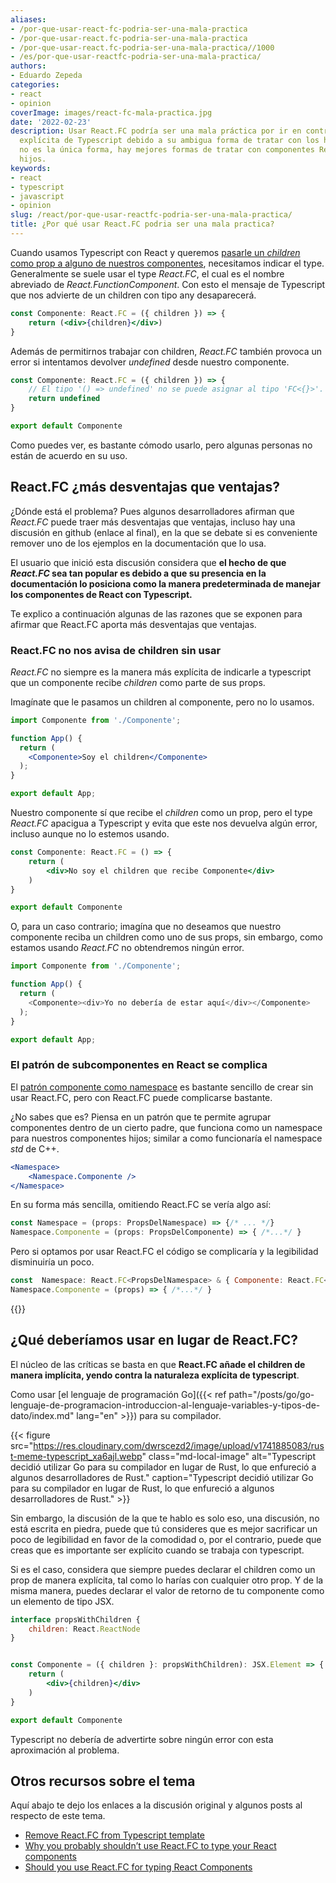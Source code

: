 ```yaml
---
aliases:
- /por-que-usar-react-fc-podria-ser-una-mala-practica
- /por-que-usar-react.fc-podria-ser-una-mala-practica
- /por-que-usar-react.fc-podria-ser-una-mala-practica//1000
- /es/por-que-usar-reactfc-podria-ser-una-mala-practica/
authors:
- Eduardo Zepeda
categories:
- react
- opinion
coverImage: images/react-fc-mala-practica.jpg
date: '2022-02-23'
description: Usar React.FC podría ser una mala práctica por ir en contra de la naturaleza
  explícita de Typescript debido a su ambigua forma de tratar con los hijos, por supuesto
  no es la única forma, hay mejores formas de tratar con componentes React que tienen
  hijos.
keywords:
- react
- typescript
- javascript
- opinion
slug: /react/por-que-usar-reactfc-podria-ser-una-mala-practica/
title: ¿Por qué usar React.FC podria ser una mala practica?
---
```


Cuando usamos Typescript con React y queremos [pasarle un _children_ como prop a alguno de nuestros componentes](/es/react/que-tipos-o-types-usar-para-componentes-react-con-children/), necesitamos indicar el type. Generalmente se suele usar el type _React.FC_, el cual es el nombre abreviado de _React.FunctionComponent_. Con esto el mensaje de Typescript que nos advierte de un children con tipo any desaparecerá.

```jsx
const Componente: React.FC = ({ children }) => {
    return (<div>{children}</div>)
}
```

Además de permitirnos trabajar con children, _React.FC_ también provoca un error si intentamos devolver _undefined_ desde nuestro componente.

```jsx
const Componente: React.FC = ({ children }) => {
    // El tipo '() => undefined' no se puede asignar al tipo 'FC<{}>'.
    return undefined
}

export default Componente
```

Como puedes ver, es bastante cómodo usarlo, pero algunas personas no están de acuerdo en su uso.

## React.FC ¿más desventajas que ventajas?

¿Dónde está el problema? Pues algunos desarrolladores afirman que _React.FC_ puede traer más desventajas que ventajas, incluso hay una discusión en github (enlace al final), en la que se debate si es conveniente remover uno de los ejemplos en la documentación que lo usa.

El usuario que inició esta discusión considera que **el hecho de que _React.FC_ sea tan popular es debido a que su presencia en la documentación lo posiciona como la manera predeterminada de manejar los componentes de React con Typescript.**

Te explico a continuación algunas de las razones que se exponen para afirmar que React.FC aporta más desventajas que ventajas.

### React.FC no nos avisa de children sin usar

_React.FC_ no siempre es la manera más explícita de indicarle a typescript que un componente recibe _children_ como parte de sus props.

Imagínate que le pasamos un children al componente, pero no lo usamos.

```jsx
import Componente from './Componente';

function App() {
  return (
    <Componente>Soy el children</Componente>
  );
}

export default App;
```

Nuestro componente sí que recibe el _children_ como un prop, pero el type _React.FC_ apacigua a Typescript y evita que este nos devuelva algún error, incluso aunque no lo estemos usando.

```jsx
const Componente: React.FC = () => {
    return (
        <div>No soy el children que recibe Componente</div>
    )
}

export default Componente
```

O, para un caso contrario; imagína que no deseamos que nuestro componente reciba un children como uno de sus props, sin embargo, como estamos usando _React.FC_ no obtendremos ningún error.

```javascript
import Componente from './Componente';

function App() {
  return (
    <Componente><div>Yo no debería de estar aquí</div></Componente>
  );
}

export default App;
```

### El patrón de subcomponentes en React se complica

El [patrón componente como namespace](https://medium.com/@kunukn_95852/react-components-with-namespace-f3d169feaf91) es bastante sencillo de crear sin usar React.FC, pero con React.FC puede complicarse bastante.

¿No sabes que es? Piensa en un patrón que te permite agrupar componentes dentro de un cierto padre, que funciona como un namespace para nuestros componentes hijos; similar a como funcionaría el namespace _std_ de C++.

```jsx
<Namespace>
	<Namespace.Componente />
</Namespace>
```

En su forma más sencilla, omitiendo React.FC se vería algo así:

```jsx
const Namespace = (props: PropsDelNamespace) => {/* ... */}
Namespace.Componente = (props: PropsDelComponente) => { /*...*/ }
```

Pero si optamos por usar React.FC el código se complicaría y la legibilidad disminuiría un poco.

```jsx
const  Namespace: React.FC<PropsDelNamespace> & { Componente: React.FC<PropsDelComponente> } = (props) => {/* ... */ }
Namespace.Componente = (props) => { /*...*/ }
```

{{<ad>}}

## ¿Qué deberíamos usar en lugar de React.FC?

El núcleo de las críticas se basta en que **React.FC añade el children de manera implícita, yendo contra la naturaleza explícita de typescript**.

Como usar [el lenguaje de programación Go]({{< ref path="/posts/go/go-lenguaje-de-programacion-introduccion-al-lenguaje-variables-y-tipos-de-dato/index.md" lang="en" >}}) para su compilador.

{{< figure src="https://res.cloudinary.com/dwrscezd2/image/upload/v1741885083/rust-meme-typescript_xa6ajl.webp" class="md-local-image" alt="Typescript decidió utilizar Go para su compilador en lugar de Rust, lo que enfureció a algunos desarrolladores de Rust." caption="Typescript decidió utilizar Go para su compilador en lugar de Rust, lo que enfureció a algunos desarrolladores de Rust." >}}

Sin embargo, la discusión de la que te hablo es solo eso, una discusión, no está escrita en piedra, puede que tú consideres que es mejor sacrificar un poco de legibilidad en favor de la comodidad o, por el contrario, puede que creas que es importante ser explícito cuando se trabaja con typescript.

Si es el caso, considera que siempre puedes declarar el children como un prop de manera explícita, tal como lo harías con cualquier otro prop. Y de la misma manera, puedes declarar el valor de retorno de tu componente como un elemento de tipo JSX.

```jsx
interface propsWithChildren {
    children: React.ReactNode
}


const Componente = ({ children }: propsWithChildren): JSX.Element => {
    return (
        <div>{children}</div>
    )
}

export default Componente
```

Typescript no debería de advertirte sobre ningún error con esta aproximación al problema.

## Otros recursos sobre el tema

Aquí abajo te dejo los enlaces a la discusión original y algunos posts al respecto de este tema.

- [Remove React.FC from Typescript template](https://github.com/facebook/create-react-app/pull/8177)
- [Why you probably shouldn’t use React.FC to type your React components](https://medium.com/raccoons-group/why-you-probably-shouldnt-use-react-fc-to-type-your-react-components-37ca1243dd13)
- [Should you use React.FC for typing React Components](https://www.harrymt.com/blog/2020/05/20/react-typescript-react-fc.html)